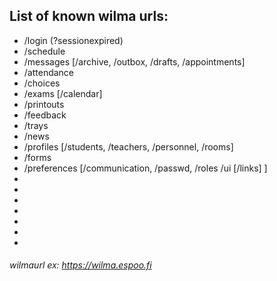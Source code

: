## List of known wilma urls:
* /login (?sessionexpired)
* /schedule
* /messages [/archive, /outbox, /drafts, /appointments]
* /attendance
* /choices
* /exams [/calendar]
* /printouts
* /feedback
* /trays
* /news
* /profiles [/students, /teachers, /personnel, /rooms]
* /forms
* /preferences [/communication, /passwd, /roles /ui [/links] ]
* 
* 
* 
* 
* 
* 
* 




###### wilmaurl ex: https://wilma.espoo.fi
